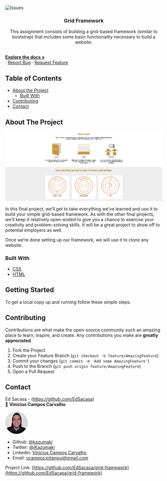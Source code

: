 ![Issues][issues-shield]


  <h3 align="center">Grid Framework</h3>

  <p align="center">
    This assignment consists of building a grid-based framework (similar to bootstrap) that includes some basic functionality necessary to build a website.</p>
    <br />
    <a href="https://github.com/kazumaki/grid-framework/"><strong>Explore the docs »</strong></a>
    <br />
    ·
    <a href="https://github.com/EdSacasa/grid-framework/issues">Report Bug</a>
    ·
    <a href="https://github.com/EdSacasa/grid-framework/issues">Request Feature</a>
  </p>
</p>



<!-- TABLE OF CONTENTS -->
## Table of Contents

* [About the Project](#about-the-project)
  * [Built With](#built-with)
* [Contributing](#contributing)
* [Contact](#contact)



<!-- ABOUT THE PROJECT -->
## About The Project

![Screenshot of the webpage](screenshot.png)

In this final project, we’ll get to take everything we’ve learned and use it to build your simple grid-based framework. As with the other final projects, we’ll keep it relatively open-ended to give you a chance to exercise your creativity and problem-solving skills. It will be a great project to show off to potential employers as well.

Once we’re done setting up our framework, we will use it to clone any website.

### Built With

* [CSS](CSS)
* [HTML](HTML)



<!-- GETTING STARTED -->
## Getting Started

To get a local copy up and running follow these simple steps.

## Contributing

Contributions are what make the open-source community such an amazing place to learn, inspire, and create. Any contributions you make are **greatly appreciated**.

1. Fork the Project
2. Create your Feature Branch (`git checkout -b feature/AmazingFeature`)
3. Commit your changes (`git commit -m 'Add some AmazingFeature'`)
4. Push to the Branch (`git push origin feature/AmazingFeature`)
5. Open a Pull Request


<!-- CONTACT -->
## Contact

Ed Sacasa - (https://github.com/EdSacasa) </br>
👤 **Vinicius Campos Carvalho**

<a href="https://github.com/kazumaki" rel="noopener noreferrer" target="_blank">

  ![Screenshot Image](vinicius-profile.png) 

</a>

- Github: [@kazumaki](https://github.com/kazumaki)
- Twitter: [@iKazumaki](https://twitter.com/iKazumaki)
- Linkedin: [Vinicius Campos Carvalho](https://www.linkedin.com/in/vcamposcarvalho/)
- Email: [vcampos.pitangui@gmail.com](vcampos.pitangui@gmail.com)

Project Link: [https://github.com/EdSacasa/grid-framework](https://github.com/EdSacasa/grid-framework)




<!-- MARKDOWN LINKS & IMAGES -->
<!-- https://www.markdownguide.org/basic-syntax/#reference-style-links -->
[contributors-shield]: https://img.shields.io/github/contributors/othneildrew/Best-README-Template.svg?style=flat-square
[contributors-url]: https://github.com/othneildrew/Best-README-Template/graphs/contributors
[forks-shield]: https://img.shields.io/github/forks/othneildrew/Best-README-Template.svg?style=flat-square
[forks-url]: https://github.com/othneildrew/Best-README-Template/network/members
[stars-shield]: https://img.shields.io/github/stars/othneildrew/Best-README-Template.svg?style=flat-square
[stars-url]: https://github.com/othneildrew/Best-README-Template/stargazers
[issues-shield]: https://img.shields.io/github/issues/othneildrew/Best-README-Template.svg?style=flat-square
[issues-url]: https://github.com/othneildrew/Best-README-Template/issues
[license-shield]: https://img.shields.io/github/license/othneildrew/Best-README-Template.svg?style=flat-square
[license-url]: https://github.com/othneildrew/Best-README-Template/blob/master/LICENSE.txt
[linkedin-shield]: https://img.shields.io/badge/-LinkedIn-black.svg?style=flat-square&logo=linkedin&colorB=555
[linkedin-url]: https://linkedin.com/in/othneildrew
[product-screenshot]: images/screenshot.png

